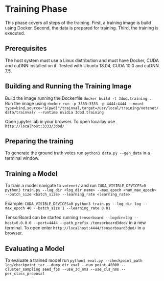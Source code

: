 # Training Phase

This phase covers all steps of the training. First, a training image is build using Docker. Second, the data is prepared for training. Third, the training is executed.

## Prerequisites

The host system must use a Linux distribution and must have Docker, CUDA and cuDNN installed on it. Tested with Ubuntu 18.04, CUDA 10.0 and cuDNN 7.5.

## Building and Running the Training Image

Build the image running the Dockerfile `docker build -t 3dod.training .`                                             
Run the image using `docker run -p 3333:3333 -p 4444:4444 --mount type=bind,source="$(pwd)"/trainval,target=/usr/local/training/votenet/data/trainval/ --runtime nvidia 3dod.training`

Open jupyter lab in your browser. To open locallay use `http://localhost:3333/3dod/`

## Preparing the training

To generate the ground truth votes run `python3 data.py --gen_data` in a terminal window.

## Training a Model

To train a model navigate to `votenet/` and run `CUDA_VISIBLE_DEVICES=0 python3 train.py --log_dir <log_dir_name> --max_epoch <num_max_epoch> --batch_size <batch_size> --learning_rate <learning_rate>`

Example: `CUDA_VISIBLE_DEVICES=0 python3 train.py --log_dir log --max_epoch 40 --batch_size 1 --learning_rate 0.01`

TensorBoard can be started running `tensorboard --logdir=log --host=0.0.0.0 --port=4444 --path_prefix /tensorboard3dod/` in a new terminal.
To open enter `http://localhost:4444/tensorboard3dod/` in a browser.


## Evaluating a Model

To evaluate a trained model run `python3 eval.py --checkpoint_path log/checkpoint.tar --dump_dir eval --num_point 40000 --cluster_sampling seed_fps --use_3d_nms --use_cls_nms --per_class_proposal`

